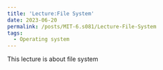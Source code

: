 ```yaml
---
title: 'Lecture:File System'
date: 2023-06-20
permalink: /posts/MIT-6.s081/Lecture-File-System
tags:
  - Operating system
---
```


This lecture is about file system
